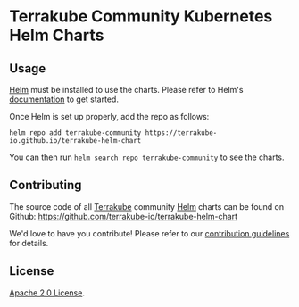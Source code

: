 # Terrakube Community Kubernetes Helm Charts

## Usage

[Helm](https://helm.sh) must be installed to use the charts.
Please refer to Helm's [documentation](https://helm.sh/docs/) to get started.

Once Helm is set up properly, add the repo as follows:

```console
helm repo add terrakube-community https://terrakube-io.github.io/terrakube-helm-chart
```

You can then run `helm search repo terrakube-community` to see the charts.

## Contributing

The source code of all [Terrakube](https://docs.terrakube.io/) community [Helm](https://helm.sh) charts can be found on Github: <https://github.com/terrakube-io/terrakube-helm-chart>

<!-- Keep full URL links to repo files because this README syncs from main to gh-pages.  -->
We'd love to have you contribute! Please refer to our [contribution guidelines](https://github.com/terrakube-io/terrakube-helm-chart) for details.

## License

<!-- Keep full URL links to repo files because this README syncs from main to gh-pages.  -->
[Apache 2.0 License](https://github.com/terrakube-io/terrakube-helm-chart/blob/main/LICENSE).

